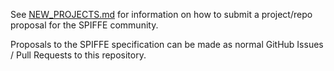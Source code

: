 See [NEW_PROJECTS.md](../NEW_PROJECTS.md) for information on how to submit a project/repo proposal for the SPIFFE community.

Proposals to the SPIFFE specification can be made as normal GitHub Issues / Pull Requests to this repository.
